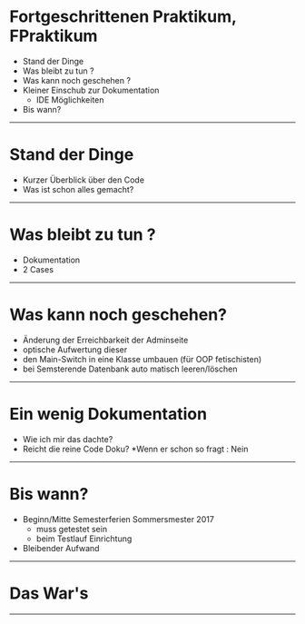 
	
	
# Fortgeschrittenen Praktikum, FPraktikum
	
* Stand der Dinge
* Was bleibt zu tun ?
* Was kann noch geschehen ?
* Kleiner Einschub zur Dokumentation
	* IDE Möglichkeiten
* Bis wann?
	
---
	
# Stand der Dinge
	
* Kurzer Überblick über den Code
* Was ist schon alles gemacht?
	
---
	
# Was bleibt zu tun ?
	
* Dokumentation
* 2 Cases
	
	
---

# Was kann noch geschehen?
	
* Änderung der Erreichbarkeit der Adminseite
* optische Aufwertung dieser
* den Main-Switch in eine Klasse umbauen (für OOP fetischisten)
* bei Semsterende Datenbank auto matisch leeren/löschen

---
	
# Ein wenig Dokumentation
	
* Wie ich mir das dachte?
* Reicht die reine Code Doku?
	*Wenn er schon so fragt : Nein

---
	
# Bis wann?
	
* Beginn/Mitte Semesterferien Sommersmester 2017
	* muss getestet sein
	* beim Testlauf Einrichtung
* Bleibender Aufwand 

---

# Das War's 

---